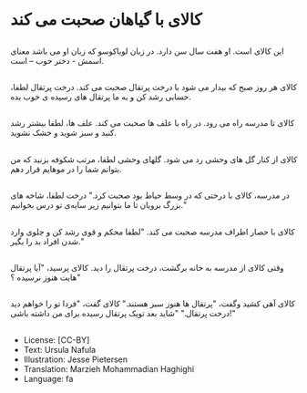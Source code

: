 # کالای با گیاهان صحبت می کند

##
این کالای است. او هفت سال سن دارد. در زبان لوباکوسو که زبان او می باشد معنای اسمش - دختر خوب – است.

##
کالای هر روز صبح که بیدار می شود با درخت پرتقال صحبت می کند. درخت پرتقال لطفا، حسابی رشد کن و به ما پرتقال های رسیده ی خوب بده.

##
کالای تا مدرسه راه می رود. در راه با علف ها صحبت می کند. علف ها، لطفا بیشتر رشد کنید و سبز شوید و خشک نشوید.

##
کالای از کنار گل های وحشی رد می شود. گلهای وحشی لطفا، مرتب شکوفه بزنید که من بتوانم شما را در موهایم قرار دهم.

##
در مدرسه، کالای با درختی که در وسط حیاط بود صحبت کرد." درخت لطفا، شاخه های بزرگ برویان تا ما بتوانیم زیر سایه‌ی تو درس بخوانیم."

##
کالای با حصار اطراف مدرسه صحبت می کند. "لطفا محکم و قوی رشد کن و جلوی وارد شدن افراد بد را بگیر."

##
وقتی کالای از مدرسه به خانه برگشت، درخت پرتقال را دید. کالای پرسید، "آیا پرتقال هایت هنوز نرسیده ؟"

##
کالای آهی کشید وگفت، "پرتقال ها هنوز سبز هستند." کالای گفت، "فردا تو را خواهم دید درخت پرتقال." "شاید بعد تویک پرتقال رسیده برای من داشته باشی!"

##
* License: [CC-BY]
* Text: Ursula Nafula
* Illustration: Jesse Pietersen
* Translation: Marzieh Mohammadian Haghighi
* Language: fa
